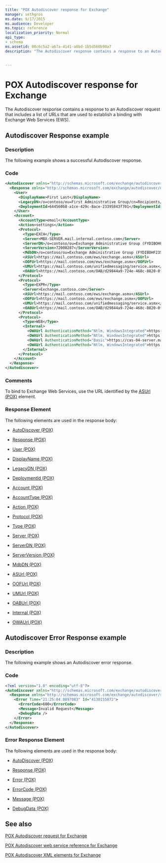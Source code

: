 ```yaml
---
title: "POX Autodiscover response for Exchange"
manager: sethgros
ms.date: 9/17/2015
ms.audience: Developer
ms.topic: reference
localization_priority: Normal
api_type:
- schema
ms.assetid: 08c6c5a2-a67a-4141-a8bd-1b5d560b90a7
description: "The Autodiscover response contains a response to an Autodiscover request that includes a list of URLs that are used to establish a binding with Exchange Web Services (EWS)."
 
 
---
```


# POX Autodiscover response for Exchange

The Autodiscover response contains a response to an Autodiscover request that includes a list of URLs that are used to establish a binding with Exchange Web Services (EWS).
  
## Autodiscover Response example

### Description

The following example shows a successful Autodiscover response.
  
### Code

```XML
<Autodiscover xmlns="http://schemas.microsoft.com/exchange/autodiscover/responseschema/2006">
  <Response xmlns="http://schemas.microsoft.com/exchange/autodiscover/outlook/responseschema/2006a">
    <User>
      <DisplayName>First Last</DisplayName>
      <LegacyDN>/o=contoso/ou=First Administrative Group/cn=Recipients/cn=iuser885646</LegacyDN>
      <DeploymentId>644560b8-a1ce-429c-8ace-23395843f701</DeploymentId>
    </User>
    <Account>
      <AccountType>email</AccountType>
      <Action>settings</Action>
      <Protocol>
        <Type>EXCH</Type>
        <Server>MBX-SERVER.mail.internal.contoso.com</Server>
        <ServerDN>/o=contoso/ou=Exchange Administrative Group (FYDIBOHF23SPDLT)/cn=Configuration/cn=Servers/cn=MBX-SERVER</ServerDN>
        <ServerVersion>72008287</ServerVersion>
        <MdbDN>/o=contoso/ou=Exchange Administrative Group (FYDIBOHF23SPDLT)/cn=Configuration/cn=Servers/cn=MBX-SERVER/cn=Microsoft Private MDB</MdbDN>
        <ASUrl>https://mail.contoso.com/ews/exchange.asmx</ASUrl>
        <OOFUrl>https://mail.contoso.com/ews/exchange.asmx</OOFUrl>
        <UMUrl>https://mail.contoso.com/unifiedmessaging/service.asmx</UMUrl>
        <OABUrl>https://mail.contoso.com/OAB/d29844a9-724e-468c-8820-0f7b345b767b/</OABUrl>
      </Protocol>
      <Protocol>
        <Type>EXPR</Type>
        <Server>Exchange.contoso.com</Server>
        <ASUrl>https://mail.contoso.com/ews/exchange.asmx</ASUrl>
        <OOFUrl>https://mail.contoso.com/ews/exchange.asmx</OOFUrl>
        <UMUrl>https://mail.contoso.com/unifiedmessaging/service.asmx</UMUrl>
        <OABUrl>https://mail.contoso.com/OAB/d29844a9-724e-468c-8820-0f7b345b767b/</OABUrl>
      </Protocol>
      <Protocol>
        <Type>WEB</Type>
        <Internal>
          <OWAUrl AuthenticationMethod="Ntlm, WindowsIntegrated">https://cas-01-server.mail.internal.contoso.com/owa</OWAUrl>
          <OWAUrl AuthenticationMethod="Ntlm, WindowsIntegrated">https://cas-02-server.mail.internal.contoso.com/owa</OWAUrl>
          <OWAUrl AuthenticationMethod="Basic">https://cas-04-server.mail.internal.contoso.com/owa</OWAUrl>
          <OWAUrl AuthenticationMethod="Ntlm, WindowsIntegrated">https://cas-05-server.mail.internal.contoso.com/owa</OWAUrl>
        </Internal>
      </Protocol>
    </Account>
  </Response>
</Autodiscover>
```

### Comments

To bind to Exchange Web Services, use the URL identified by the [ASUrl (POX)](asurl-pox.md) element. 
  
### Response Element

The following elements are used in the response body:
  
- [AutoDiscover (POX)](autodiscover-pox.md)
    
- [Response (POX)](response-pox.md)
    
- [User (POX)](user-pox.md)
    
- [DisplayName (POX)](displayname-pox.md)
    
- [LegacyDN (POX)](legacydn-pox.md)
    
- [DeploymentId (POX)](deploymentid-pox.md)
    
- [Account (POX)](account-pox.md)
    
- [AccountType (POX)](accounttype-pox.md)
    
- [Action (POX)](action-pox.md)
    
- [Protocol (POX)](protocol-pox.md)
    
- [Type (POX)](type-pox.md)
    
- [Server (POX)](server-pox.md)
    
- [ServerDN (POX)](serverdn-pox.md)
    
- [ServerVersion (POX)](serverversion-pox.md)
    
- [MdbDN (POX)](mdbdn-pox.md)
    
- [ASUrl (POX)](asurl-pox.md)
    
- [OOFUrl (POX)](oofurl-pox.md)
    
- [UMUrl (POX)](umurl-pox.md)
    
- [OABUrl (POX)](oaburl-pox.md)
    
- [Internal (POX)](internal-pox.md)
    
- [OWAUrl (POX)](owaurl-pox.md)
    
## Autodiscover Error Response example

### Description

The following example shows an Autodiscover error response.
  
### Code

```XML
<?xml version="1.0" encoding="utf-8"?>
<Autodiscover xmlns="http://schemas.microsoft.com/exchange/autodiscover/responseschema/2006">
  <Response xmlns="http://schemas.microsoft.com/exchange/autodiscover/responseschema/2006">
    <Error Time="21:25:04.8897083" Id="4130155072">
      <ErrorCode>600</ErrorCode>
      <Message>Invalid Request</Message>
      <DebugData />
    </Error>
  </Response>
</Autodiscover>
```

### Error Response Element

The following elements are used in the response body:
  
- [AutoDiscover (POX)](autodiscover-pox.md)
    
- [Response (POX)](response-pox.md)
    
- [Error (POX)](error-pox.md)
    
- [ErrorCode (POX)](errorcode-pox.md)
    
- [Message (POX)](message-pox.md)
    
- [DebugData (POX)](debugdata-pox.md)
    
## See also



[POX Autodiscover request for Exchange](pox-autodiscover-request-for-exchange.md)


[POX Autodiscover web service reference for Exchange](pox-autodiscover-web-service-reference-for-exchange.md)
  
[POX Autodiscover XML elements for Exchange](pox-autodiscover-xml-elements-for-exchange.md)

